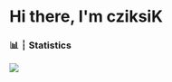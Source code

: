 # Hi there, I'm cziksiK


### 📊 ┆ Statistics

<img align="center" src="https://github-readme-stats.vercel.app/api/?username=cziksiKK&show_icons=true&include_all_commits&theme=dracula" />

<br />
